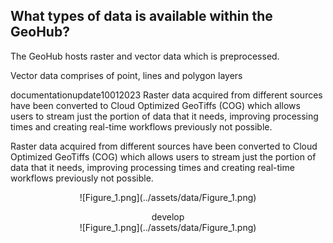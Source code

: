 ## What types of data is available within the GeoHub?

The GeoHub hosts raster and vector data which is preprocessed.

Vector data comprises of point, lines and polygon layers

documentationupdate10012023
Raster data acquired from different sources have been converted to Cloud Optimized GeoTiffs (COG) which allows users to stream just the portion of data that it needs, improving processing times and creating real-time workflows previously not possible.

Raster data acquired from different sources have been converted to Cloud Optimized GeoTiffs (COG) which allows users to stream just the portion of data that it needs, improving processing times and creating real-time workflows previously not possible. 

<center> ![Figure_1.png](../assets/data/Figure_1.png)</p>
 develop

<center> ![Figure_1.png](../assets/data/Figure_1.png)</p>
